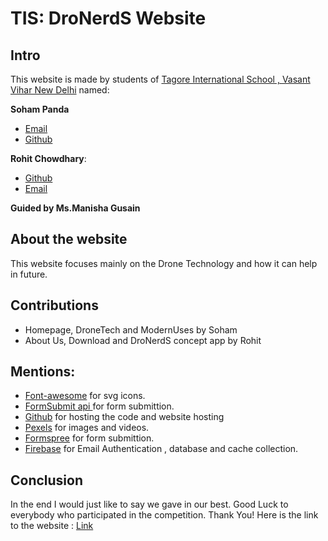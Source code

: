 # TIS: DroNerdS Website
## Intro
This website is made by students of [Tagore International School , Vasant Vihar New Delhi](https://tagoreint.com/vv/V2.0/)  named:

**Soham Panda**
 - [Email](https://cutt.ly/evOXlfa)
 - [Github](https://cutt.ly/rTkn4VU)

**Rohit Chowdhary**:

 - [Github](https://github.com/avacadox21)
 - [Email](https://cutt.ly/zTkme1T)

 
 
 
 **Guided by  Ms.Manisha Gusain** 


## About the website 

This website focuses mainly on the Drone Technology and how it can help in future.

## Contributions
- Homepage, DroneTech and ModernUses by Soham
- About Us, Download and DroNerdS concept app by Rohit



## Mentions:
- [Font-awesome](https://fontawesome.com/) for svg icons.
- [FormSubmit api ](https://formsubmit.co/) for form submittion.
- [Github](github.com) for hosting the code and website hosting
- [Pexels](https://www.pexels.com/) for images and videos.
- [Formspree](https://formspree.io/) for form submittion.
- [Firebase](https://firebase.google.com/) for Email Authentication , database and cache collection. 



## Conclusion
In the end I would just like to say we gave in our best. Good Luck to everybody who participated in the competition. 
Thank You!
Here is the link to the website : [Link](https://sohampanda345.github.io/DroNerdS/Drone%20Technology/index.html)
